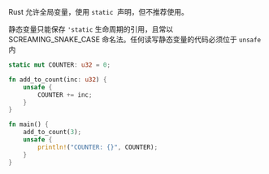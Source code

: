 Rust 允许全局变量，使用 `static` ​ 声明，但不推荐使用。

静态变量只能保存 `'static`​ 生命周期的引用，且常以 SCREAMING_SNAKE_CASE 命名法。任何读写静态变量的代码必须位于 `unsafe`​ 内

```rust
static mut COUNTER: u32 = 0;

fn add_to_count(inc: u32) {
    unsafe {
        COUNTER += inc;
    }
}

fn main() {
    add_to_count(3);
    unsafe {
        println!("COUNTER: {}", COUNTER);
    }
}
```